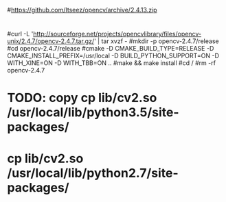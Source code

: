 

#https://github.com/Itseez/opencv/archive/2.4.13.zip
#
#
#curl -L 'http://sourceforge.net/projects/opencvlibrary/files/opencv-unix/2.4.7/opencv-2.4.7.tar.gz/' | tar xvzf -
#mkdir -p opencv-2.4.7/release
#cd opencv-2.4.7/release
#cmake -D CMAKE_BUILD_TYPE=RELEASE -D CMAKE_INSTALL_PREFIX=/usr/local -D BUILD_PYTHON_SUPPORT=ON -D WITH_XINE=ON -D WITH_TBB=ON ..
#make && make install
#cd /
#rm -rf opencv-2.4.7

# TODO: copy cp lib/cv2.so /usr/local/lib/python3.5/site-packages/
# cp lib/cv2.so /usr/local/lib/python2.7/site-packages/
